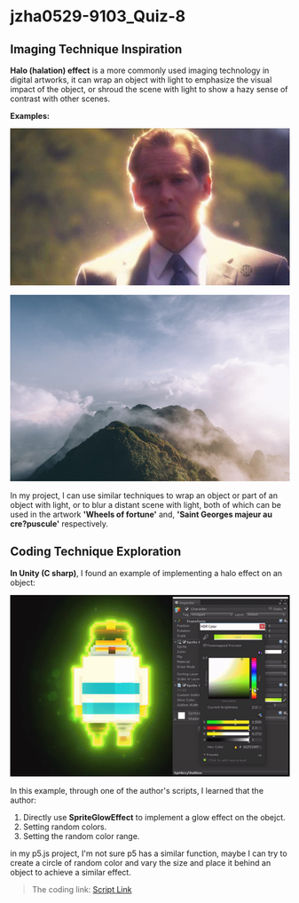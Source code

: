 # jzha0529-9103_Quiz-8



## Imaging Technique Inspiration


__Halo (halation) effect__ is a more commonly used imaging technology in digital artworks, it can wrap an object with light to emphasize the visual impact of the object, or shroud the scene with light to show a hazy sense of contrast with other scenes.


__Examples:__

![Imaging example](assets/image1.jpg)


![Imaging example](assets/image2.jpg)


In my project, I can use similar techniques to wrap an object or part of an object with light, or to blur a distant scene with light, both of which can be used in the artwork __'Wheels of fortune'__ and, __'Saint Georges majeur au cre?puscule'__ respectively.





## Coding Technique Exploration


__In Unity (C sharp)__, I found an example of implementing a halo effect on an object:


![Imaging example](assets/image4.gif)


In this example, through one of the author's scripts, I learned that the author:

1. Directly use __SpriteGlowEffect__ to implement a glow effect on the obejct.
2. Setting random colors.
3. Setting the random color range.


in my p5.js project, I'm not sure p5 has a similar function, maybe I can try to create a circle of random color and vary the size and place it behind an object to achieve a similar effect.


> The coding link: [Script Link](https://github.com/elringus/sprite-glow/blob/main/Assets/Scripts/GlowColorRandomizer.cs)
